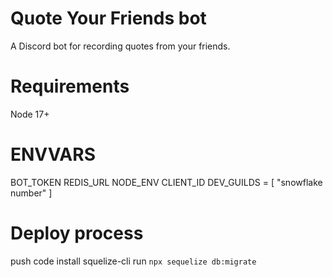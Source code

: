 # Quote Your Friends bot

A Discord bot for recording quotes from your friends.

# Requirements

Node 17+

# ENVVARS

BOT_TOKEN
REDIS_URL
NODE_ENV
CLIENT_ID
DEV_GUILDS = [ "snowflake number" ]

# Deploy process

push code
install squelize-cli
run `npx sequelize db:migrate`
